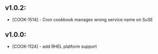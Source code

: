 ## v1.0.2:

* [COOK-1514] - Cron cookbook manages wrong service name on SuSE

## v1.0.0:

* [COOK-1124] - add RHEL platform support
